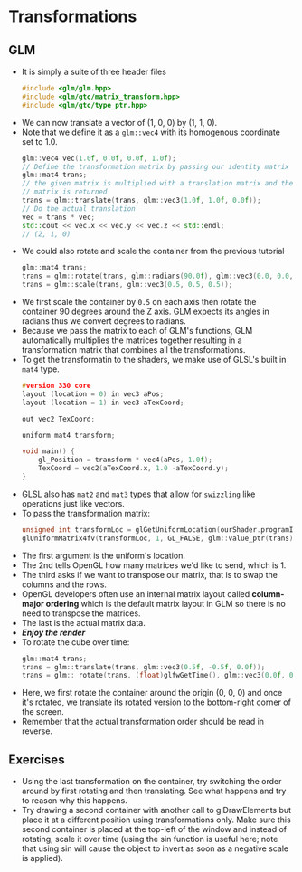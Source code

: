 # Transformations
## GLM
- It is simply a suite of three header files
    ```c++ 
    #include <glm/glm.hpp>
    #include <glm/gtc/matrix_transform.hpp>
    #include <glm/gtc/type_ptr.hpp>
    ```
- We can now translate a vector of (1, 0, 0) by (1, 1, 0).
- Note that we define it as a `glm::vec4` with its homogenous coordinate set to 1.0.
    ```c++
    glm::vec4 vec(1.0f, 0.0f, 0.0f, 1.0f);
    // Define the transformation matrix by passing our identity matrix
    glm::mat4 trans;
    // the given matrix is multiplied with a translation matrix and the resulting
    // matrix is returned
    trans = glm::translate(trans, glm::vec3(1.0f, 1.0f, 0.0f));
    // Do the actual translation
    vec = trans * vec;
    std::cout << vec.x << vec.y << vec.z << std::endl;
    // (2, 1, 0)
    ```
- We could also rotate and scale the container from the previous tutorial
    ```c++
    glm::mat4 trans;
    trans = glm::rotate(trans, glm::radians(90.0f), glm::vec3(0.0, 0.0, 1.0));
    trans = glm::scale(trans, glm::vec3(0.5, 0.5, 0.5));
    ```
- We first scale the container by `0.5` on each axis then rotate the container 90 degrees around the Z axis. GLM expects its angles in radians thus we convert degrees to radians.
- Because we pass the matrix to each of GLM's functions, GLM automatically multiplies the matrices together resulting in a transformation matrix that combines all the transformations.
- To get the transformatin to the shaders, we make use of GLSL's built in `mat4` type.
    ```c++
    #version 330 core
    layout (location = 0) in vec3 aPos;
    layout (location = 1) in vec3 aTexCoord;

    out vec2 TexCoord;

    uniform mat4 transform;

    void main() {
        gl_Position = transform * vec4(aPos, 1.0f);
        TexCoord = vec2(aTexCoord.x, 1.0 -aTexCoord.y);
    }
    ```
- GLSL also has `mat2` and `mat3` types that allow for `swizzling` like operations just like vectors.
- To pass the transformation matrix:
    ```c++
    unsigned int transformLoc = glGetUniformLocation(ourShader.programID, "transform");
    glUniformMatrix4fv(transformLoc, 1, GL_FALSE, glm::value_ptr(trans));
    ```
- The first argument is the uniform's location.
- The 2nd tells OpenGL how many matrices we'd like to send, which is 1.
- The third asks if we want to transpose our matrix, that is to swap the columns and the rows.
- OpenGL developers often use an internal matrix layout called **column-major ordering** which is the default matrix layout in GLM so there is no need to transpose the matrices.
- The last is the actual matrix data.
- ***Enjoy the render***
- To rotate the cube over time:
    ```c++
    glm::mat4 trans;
    trans = glm::translate(trans, glm::vec3(0.5f, -0.5f, 0.0f));
    trans = glm:: rotate(trans, (float)glfwGetTime(), glm::vec3(0.0f, 0.0f, 1.0f));
    ```
- Here, we first rotate the container around the origin (0, 0, 0) and once it's rotated, we translate its rotated version to the bottom-right corner of the screen.
- Remember that the actual transformation order should be read in reverse.

## Exercises
- Using the last transformation on the container, try switching the order around by first rotating and then translating. See what happens and try to reason why this happens.
- Try drawing a second container with another call to glDrawElements but place it at a different position using transformations only. Make sure this second container is placed at the top-left of the window and instead of rotating, scale it over time (using the sin function is useful here; note that using sin will cause the object to invert as soon as a negative scale is applied).

